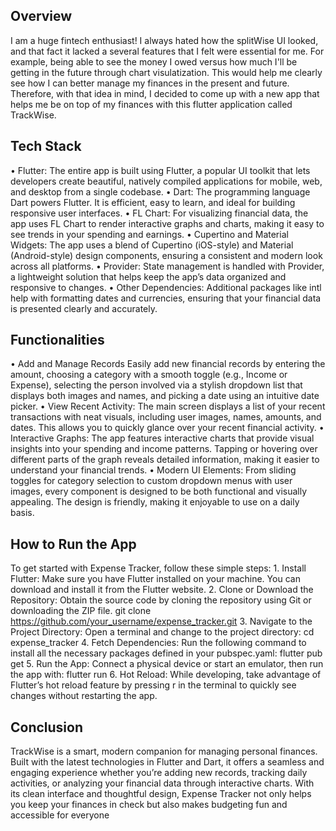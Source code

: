 ## Overview
I am a huge fintech enthusiast! I always hated how the splitWise UI looked, and that fact it lacked a several features that I felt were essential for me. For example, being able to see the money I owed versus how much I'll be getting in the future through chart visulatization. This would help me clearly see how I can better manage my finances in the present and future. Therefore, with that idea in mind, I decided to come up with a new app that helps me be on top of my finances with this flutter application called TrackWise.


## Tech Stack

  •	Flutter:
The entire app is built using Flutter, a popular UI toolkit that lets developers create beautiful, natively compiled applications for mobile, web, and desktop from a single codebase.
	•	Dart:
The programming language Dart powers Flutter. It is efficient, easy to learn, and ideal for building responsive user interfaces.
	•	FL Chart:
For visualizing financial data, the app uses FL Chart to render interactive graphs and charts, making it easy to see trends in your spending and earnings.
	•	Cupertino and Material Widgets:
The app uses a blend of Cupertino (iOS-style) and Material (Android-style) design components, ensuring a consistent and modern look across all platforms.
	•	Provider:
State management is handled with Provider, a lightweight solution that helps keep the app’s data organized and responsive to changes.
	•	Other Dependencies:
Additional packages like intl help with formatting dates and currencies, ensuring that your financial data is presented clearly and accurately.


## Functionalities

  • Add and Manage Records
Easily add new financial records by entering the amount, choosing a category with a smooth toggle (e.g., Income or Expense), selecting the person involved via a stylish dropdown list that displays both images and names, and picking a date using an intuitive date picker.
	•	View Recent Activity:
The main screen displays a list of your recent transactions with neat visuals, including user images, names, amounts, and dates. This allows you to quickly glance over your recent financial activity.
	•	Interactive Graphs:
The app features interactive charts that provide visual insights into your spending and income patterns. Tapping or hovering over different parts of the graph reveals detailed information, making it easier to understand your financial trends.
	•	Modern UI Elements:
From sliding toggles for category selection to custom dropdown menus with user images, every component is designed to be both functional and visually appealing. The design is friendly, making it enjoyable to use on a daily basis.


## How to Run the App

To get started with Expense Tracker, follow these simple steps:
	1.	Install Flutter:
Make sure you have Flutter installed on your machine. You can download and install it from the Flutter website.
	2.	Clone or Download the Repository:
Obtain the source code by cloning the repository using Git or downloading the ZIP file.
git clone https://github.com/your_username/expense_tracker.git
	3.	Navigate to the Project Directory:
Open a terminal and change to the project directory:
cd expense_tracker
	4.	Fetch Dependencies:
Run the following command to install all the necessary packages defined in your pubspec.yaml:
flutter pub get
	5.	Run the App:
Connect a physical device or start an emulator, then run the app with:
flutter run
	6.	Hot Reload:
While developing, take advantage of Flutter’s hot reload feature by pressing r in the terminal to quickly see changes without restarting the app.


## Conclusion

TrackWise is a smart, modern companion for managing personal finances. Built with the latest technologies in Flutter and Dart, it offers a seamless and engaging experience whether you’re adding new records, tracking daily activities, or analyzing your financial data through interactive charts. With its clean interface and thoughtful design, Expense Tracker not only helps you keep your finances in check but also makes budgeting fun and accessible for everyone


